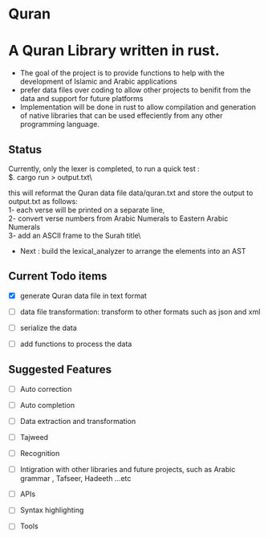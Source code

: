 # Quran

# A Quran Library written in rust. 
- The goal of the project is to provide functions to help with the development of Islamic and Arabic applications  
- prefer data files over coding to allow other projects to benifit from the data and support for future platforms  
- Implementation will be done in rust to allow compilation and generation of native libraries that can be used effeciently from any other programming language.

## Status
Currently, only the lexer is completed, to run a quick test :\
   $.  cargo run > output.txt\

 this will reformat the Quran data file data/quran.txt and store the output to output.txt as follows:\
  1-  each verse will be printed on a separate line, \
  2- convert verse numbers from Arabic Numerals to Eastern Arabic Numerals\
  3- add an ASCII frame to the Surah title\

- Next : build the lexical_analyzer to arrange the elements into an AST

## Current Todo items
- [x] generate Quran data file in text format
- [ ] data file transformation: transform to other formats such as json and xml 
- [ ] serialize the data 
- [ ] add functions to process the data


## Suggested Features
- [ ] Auto correction
- [ ] Auto completion 
- [ ] Data extraction and transformation 
- [ ] Tajweed
- [ ] Recognition 
- [ ] Intigration with other libraries and future projects, such as Arabic grammar , Tafseer, Hadeeth ...etc
- [ ] APIs
- [ ] Syntax highlighting 
- [ ] Tools

